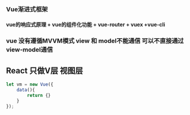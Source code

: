 ### Vue渐进式框架

#### vue的响应式原理 + vue的组件化功能 + vue-router + vuex +vue-cli



### vue 没有遵循MVVM模式  view 和 model不能通信 可以不直接通过 view-model通信 
## React  只做V层  视图层

```javascript
let vm = new Vue({
    data(){
        return {}
    }
});

```